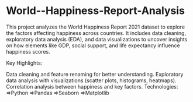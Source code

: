 # World--Happiness-Report-Analysis

This project analyzes the World Happiness Report 2021 dataset to explore the factors affecting happiness across countries. It includes data cleaning, exploratory data analysis (EDA), and data visualizations to uncover insights on how elements like GDP, social support, and life expectancy influence happiness scores.

Key Highlights:

Data cleaning and feature renaming for better understanding.
Exploratory data analysis with visualizations (scatter plots, histograms, heatmaps).
Correlation analysis between happiness and key factors. Technologies: =>Python =>Pandas =>Seaborn =>Matplotlib
